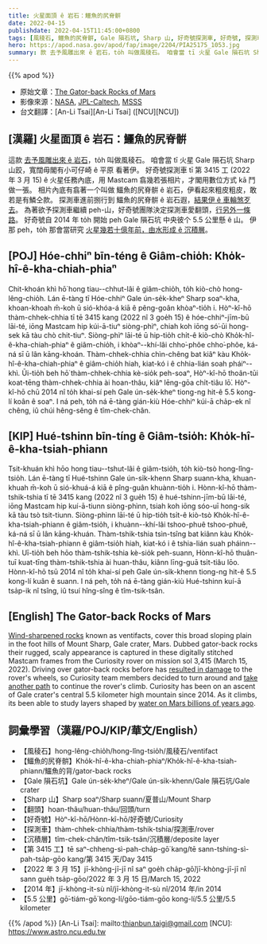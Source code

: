 ```yaml
---
title: 火星面頂 ê 岩石：鱷魚的尻脊骿
date: 2022-04-15
publishdate: 2022-04-15T11:45:00+0800
tags: [風稜石, 鱷魚的尻脊骿, Gale 隕石坑, Sharp 山, 好奇號探測車, 好奇號, 探測車, 沉積層]
hero: https://apod.nasa.gov/apod/fap/image/2204/PIA25175_1053.jpg
summary: 款 去予風雕出來 ê 岩石，to̍h 叫做風稜石。 咱會當 tī 火星 Gale 隕石坑 Sharp 山跤，寬闊毋閣有小可仔崎 ê 平原 看著伊。
---
```


{{% apod %}}

- 原始文章：[The Gator-back Rocks of Mars](https://apod.nasa.gov/apod/ap220415.html)
- 影像來源：[NASA](https://www.nasa.gov/), [JPL-Caltech](https://www.jpl.nasa.gov/), [MSSS](https://www.msss.com/)
- 台文翻譯：[An-Li Tsai][An-Li Tsai] ([NCU][NCU])

## [漢羅] 火星面頂 ê 岩石：鱷魚的尻脊骿
這款 [去予風雕出來 ê 岩石][Wind-sharpened rocks]，to̍h 叫做風稜石。
咱會當 tī 火星 Gale 隕石坑 Sharp 山跤，寬闊毋閣有小可仔崎 ê 平原 看著伊。
好奇號探測車 tī 第 3415 工 (2022 年 3 月 15) ê 火星任務內底，用 Mastcam 翕幾若張相片，才閣用數位方式 kā 鬥做一張。
相片內底有翕著一个叫做 鱷魚的尻脊骿 ê 岩石，伊看起來粗皮粗皮，敢若是有鱗仝款。
探測車進前捌行到 鱷魚的尻脊骿 ê 岩石遐，[結果伊 ê 車輪煞歹去][resulted in damage]。
為著欲予探測車繼續 peh-山，好奇號團隊決定探測車愛翻頭，[行另外一條路][take another path]。
好奇號自 2014 年 to̍h 開始 peh Gale 隕石坑 中央彼个 5.5 公里懸 ê 山。
伊那 peh，to̍h 那會當研究 [火星幾若十億年前，由水形成 ê 沉積層][water on Mars billions of years ago]。

## [POJ] Hóe-chhiⁿ bīn-téng ê Giâm-chio̍h: Kho̍k-hî-ê-kha-chiah-phiaⁿ
Chit-khoán khì hō͘ hong tiau--chhut-lâi ê giâm-chio̍h, to̍h kiò-chò hong-lêng-chio̍h.
Lán ē-tàng tī Hóe-chhiⁿ Gale ún-se̍k-kheⁿ Sharp soaⁿ-kha, khoan-khoah m̄-koh ū sió-khóa-á kiā ê pêng-goân khòaⁿ-tio̍h i.
Hòⁿ-kî-hō thàm-chhek-chhia tī tē 3415 kang (2022 nî 3 goe̍h 15) ê hóe-chhiⁿ-jīm-bū lāi-té, iōng Mastcam hip kúi-ā-tiuⁿ siòng-phìⁿ, chiah koh iōng só͘-ūi hong-sek kā tàu chò chit-tiuⁿ.
Siòng-phìⁿ lāi-té ū hip-tio̍h chi̍t-ê kiò-chò Kho̍k-hî-ê-kha-chiah-phiaⁿ ê giâm-chio̍h, i khòaⁿ--khí-lâi chho͘-phôe chho͘-phôe, ká-ná sī ū lân kāng-khoán.
Thàm-chhek-chhia chìn-chêng bat kiâⁿ kàu Kho̍k-hî-ê-kha-chiah-phiaⁿ ê giâm-chio̍h hiah, kiat-kó i  ê chhia-lián soah pháiⁿ--khì.
Ūi-tio̍h beh hō͘ thàm-chhek-chhia kè-sio̍k peh-soaⁿ, Hòⁿ-kî-hō thoân-tūi koat-tēng thàm-chhek-chhia ài hoan-thâu, kiâⁿ lēng-gōa chi̍t-tiâu lō͘.
Hòⁿ-kî-hō chū 2014 nî to̍h khai-sí peh Gale ún-se̍k-kheⁿ tiong-ng hit-ê 5.5 kong-lí koân ê soaⁿ.
I ná peh, to̍h ná ē-tàng gián-kiù Hóe-chhiⁿ kúi-ā cha̍p-ek nî chêng, iû chúi hêng-sêng ê tîm-chek-chân.

## [KIP] Hué-tshinn bīn-tíng ê Giâm-tsio̍h: Kho̍k-hî-ê-kha-tsiah-phiann
Tsit-khuán khì hōo hong tiau--tshut-lâi ê giâm-tsio̍h, to̍h kiò-tsò hong-lîng-tsio̍h.
Lán ē-tàng tī Hué-tshinn Gale ún-si̍k-khenn Sharp suann-kha, khuan-khuah m̄-koh ū sió-khuá-á kiā ê pîng-guân khuànn-tio̍h i.
Hònn-kî-hō thàm-tshik-tshia tī tē 3415 kang (2022 nî 3 gue̍h 15) ê hué-tshinn-jīm-bū lāi-té, iōng Mastcam hip kuí-ā-tiunn siòng-phìnn, tsiah koh iōng sóo-uī hong-sik kā tàu tsò tsit-tiunn.
Siòng-phìnn lāi-té ū hip-tio̍h tsi̍t-ê kiò-tsò Kho̍k-hî-ê-kha-tsiah-phiann ê giâm-tsio̍h, i khuànn--khí-lâi tshoo-phuê tshoo-phuê, ká-ná sī ū lân kāng-khuán.
Thàm-tshik-tshia tsìn-tsîng bat kiânn kàu Kho̍k-hî-ê-kha-tsiah-phiann ê giâm-tsio̍h hiah, kiat-kó i  ê tshia-lián suah pháinn--khì.
Uī-tio̍h beh hōo thàm-tshik-tshia kè-sio̍k peh-suann, Hònn-kî-hō thuân-tuī kuat-tīng thàm-tshik-tshia ài huan-thâu, kiânn līng-guā tsi̍t-tiâu lōo.
Hònn-kî-hō tsū 2014 nî to̍h khai-sí peh Gale ún-si̍k-khenn tiong-ng hit-ê 5.5 kong-lí kuân ê suann.
I ná peh, to̍h ná ē-tàng gián-kiù Hué-tshinn kuí-ā tsa̍p-ik nî tsîng, iû tsuí hîng-sîng ê tîm-tsik-tsân.

## [English] The Gator-back Rocks of Mars
[Wind-sharpened rocks][Wind-sharpened rocks] known as ventifacts, cover this broad sloping plain in the foot hills of Mount Sharp, Gale crater, Mars.
Dubbed gator-back rocks their rugged, scaly appearance is captured in these digitally stitched Mastcam frames from the Curiosity rover on mission sol 3,415 (March 15, 2022).
Driving over gator-back rocks before has [resulted in damage][resulted in damage] to the rover's wheels, so Curiosity team members decided to turn around and [take another path][take another path] to continue the rover's climb.
Curiosity has been on an ascent of Gale crater's central 5.5 kilometer high mountain since 2014.
As it climbs, its been able to study layers shaped by [water on Mars billions of years ago][water on Mars billions of years ago].


## 詞彙學習（漢羅/POJ/KIP/華文/English）
- 【風稜石】hong-lêng-chio̍h/hong-lîng-tsio̍h/風稜石/ventifact
- 【鱷魚的尻脊骿】Kho̍k-hî-ê-kha-chiah-phiaⁿ/Kho̍k-hî-ê-kha-tsiah-phiann/鱷魚的背/gator-back rocks
- 【Gale 隕石坑】Gale ún-se̍k-kheⁿ/Gale ún-si̍k-khenn/Gale 隕石坑/Gale crater
- 【Sharp 山】Sharp soaⁿ/Sharp suann/夏普山/Mount Sharp
- 【翻頭】hoan-thâu/huan-thâu/回頭/turn
- 【好奇號】Hòⁿ-kî-hō/Hònn-kî-hō/好奇號/Curiosity
- 【探測車】thàm-chhek-chhia/thàm-tshik-tshia/探測車/rover
- 【沉積層】tîm-chek-chân/tîm-tsik-tsân/沉積層/deposite layer
- 【第 3415 工】tē saⁿ-chheng-sì-pah-cha̍p-gō͘ kang/tē sann-tshing-sì-pah-tsa̍p-gōo kang/第 3415 天/Day 3415
- 【2022 年 3 月 15】jī-khòng-jī-jī nî saⁿ goe̍h cha̍p-gō͘/jī-khòng-jī-jī nî sann gue̍h tsa̍p-gōo/2022 年 3 月 15 日/March 15, 2022
- 【2014 年】jī-khòng-it-sù nî/jī-khòng-it-sù nî/2014 年/in 2014
- 【5.5 公里】gō͘-tiám-gō͘ kong-lí/gōo-tiám-gōo kong-lí/5.5 公里/5.5 kilometer


{{% /apod %}}
[An-Li Tsai]: mailto:thianbun.taigi@gmail.com
[NCU]: https://www.astro.ncu.edu.tw

[copyright]: https://apod.nasa.gov/apod/fap/lib/about_apod.html#srapply
[Wind-sharpened rocks]:https://mars.nasa.gov/resources/26654/curiosity-finds-gator-back-rocks-on-greenheugh/
[resulted in damage]:https://mars.nasa.gov/resources/8313/break-in-raised-tread-on-curiosity-wheel/?site=msl
[take another path]:https://www.nasa.gov/feature/jpl/nasa-s-curiosity-mars-rover-reroutes-away-from-gator-back-rocks
[water on Mars billions of years ago]:https://mars.nasa.gov/news/8522/nasas-curiosity-rover-finds-an-ancient-oasis-on-mars/?site=msl
